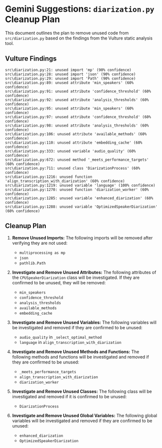 # Gemini Suggestions: `diarization.py` Cleanup Plan

This document outlines the plan to remove unused code from `src/diarization.py` based on the findings from the Vulture static analysis tool.

## Vulture Findings

```
src\diarization.py:21: unused import 'mp' (90% confidence)
src\diarization.py:28: unused import 'json' (90% confidence)
src\diarization.py:29: unused import 'Path' (90% confidence)
src\diarization.py:89: unused attribute 'min_speakers' (60% confidence)
src\diarization.py:91: unused attribute 'confidence_threshold' (60% confidence)
src\diarization.py:92: unused attribute 'analysis_thresholds' (60% confidence)
src\diarization.py:95: unused attribute 'min_speakers' (60% confidence)
src\diarization.py:97: unused attribute 'confidence_threshold' (60% confidence)
src\diarization.py:98: unused attribute 'analysis_thresholds' (60% confidence)
src\diarization.py:106: unused attribute 'available_methods' (60% confidence)
src\diarization.py:110: unused attribute 'embedding_cache' (60% confidence)
src\diarization.py:333: unused variable 'audio_quality' (60% confidence)
src\diarization.py:672: unused method '_meets_performance_targets' (60% confidence)
src\diarization.py:711: unused class 'DiarizationProcess' (60% confidence)
src\diarization.py:1216: unused function 'align_transcription_with_diarization' (60% confidence)
src\diarization.py:1219: unused variable 'language' (100% confidence)
src\diarization.py:1270: unused function 'diarization_worker' (60% confidence)
src\diarization.py:1285: unused variable 'enhanced_diarization' (60% confidence)
src\diarization.py:1288: unused variable 'OptimizedSpeakerDiarization' (60% confidence)
```

## Cleanup Plan

1.  **Remove Unused Imports:** The following imports will be removed after verifying they are not used:
    *   `multiprocessing as mp`
    *   `json`
    *   `pathlib.Path`

2.  **Investigate and Remove Unused Attributes:** The following attributes of the `CPUSpeakerDiarization` class will be investigated. If they are confirmed to be unused, they will be removed:
    *   `min_speakers`
    *   `confidence_threshold`
    *   `analysis_thresholds`
    *   `available_methods`
    *   `embedding_cache`

3.  **Investigate and Remove Unused Variables:** The following variables will be investigated and removed if they are confirmed to be unused:
    *   `audio_quality` in `_select_optimal_method`
    *   `language` in `align_transcription_with_diarization`

4.  **Investigate and Remove Unused Methods and Functions:** The following methods and functions will be investigated and removed if they are confirmed to be unused:
    *   `_meets_performance_targets`
    *   `align_transcription_with_diarization`
    *   `diarization_worker`

5.  **Investigate and Remove Unused Classes:** The following class will be investigated and removed if it is confirmed to be unused:
    *   `DiarizationProcess`

6.  **Investigate and Remove Unused Global Variables:** The following global variables will be investigated and removed if they are confirmed to be unused:
    *   `enhanced_diarization`
    *   `OptimizedSpeakerDiarization`
